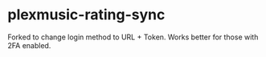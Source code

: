 # plexmusic-rating-sync

Forked to change login method to URL + Token. Works better for those with 2FA enabled.
